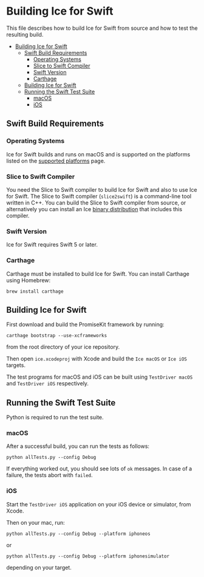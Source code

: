 # Building Ice for Swift
This file describes how to build Ice for Swift from source and how to test the
resulting build.

- [Building Ice for Swift](#building-ice-for-swift)
  - [Swift Build Requirements](#swift-build-requirements)
    - [Operating Systems](#operating-systems)
    - [Slice to Swift Compiler](#slice-to-swift-compiler)
    - [Swift Version](#swift-version)
    - [Carthage](#carthage)
  - [Building Ice for Swift](#building-ice-for-swift-1)
  - [Running the Swift Test Suite](#running-the-swift-test-suite)
    - [macOS](#macos)
    - [iOS](#ios)

## Swift Build Requirements

### Operating Systems

Ice for Swift builds and runs on macOS and is supported on the platforms listed
on the [supported platforms][2] page.

### Slice to Swift Compiler

You need the Slice to Swift compiler to build Ice for Swift and also to use Ice
for Swift. The Slice to Swift compiler (`slice2swift`) is a command-line tool
written in C++. You can build the Slice to Swift compiler from source, or
alternatively you can install an Ice [binary distribution][1] that includes this
compiler.

### Swift Version

Ice for Swift requires Swift 5 or later.

### Carthage

Carthage must be installed to build Ice for Swift. You can install Carthage
using Homebrew:
```
brew install carthage
```

## Building Ice for Swift

First download and build the PromiseKit framework by running:
```
carthage bootstrap --use-xcframeworks
```
from the root directory of your ice repository.

Then open `ice.xcodeproj` with Xcode and build the `Ice macOS` or `Ice iOS`
targets.

The test programs for macOS and iOS can be built using `TestDriver macOS` and
`TestDriver iOS` respectively.

## Running the Swift Test Suite

Python is required to run the test suite.

### macOS

After a successful build, you can run the tests as follows:

```
python allTests.py --config Debug
```

If everything worked out, you should see lots of `ok` messages. In case of a
failure, the tests abort with `failed`.

### iOS

Start the `TestDriver iOS` application on your iOS device or simulator, from
Xcode.

Then on your mac, run:
```
python allTests.py --config Debug --platform iphoneos
```
or
```
python allTests.py --config Debug --platform iphonesimulator
```
depending on your target.

[1]: https://zeroc.com/downloads/ice
[2]: https://doc.zeroc.com/ice/3.7/release-notes/supported-platforms-for-ice-3-7-9
